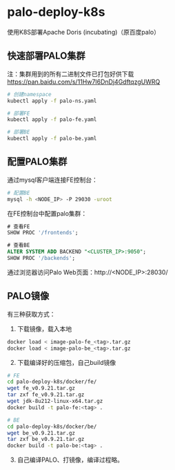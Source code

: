 # palo-deploy-k8s
使用K8S部署Apache Doris (incubating)（原百度palo）

## 快速部署PALO集群

注：集群用到的所有二进制文件已打包好供下载 https://pan.baidu.com/s/11Hw7I6DnDj4GdftqzgUWRQ

```bash
# 创建namespace
kubectl apply -f palo-ns.yaml

# 部署FE
kubectl apply -f palo-fe.yaml

# 部署BE
kubectl apply -f palo-be.yaml
```

## 配置PALO集群

通过mysql客户端连接FE控制台：

```bash
# 配置BE
mysql -h <NODE_IP> -P 29030 -uroot
```

在FE控制台中配置palo集群：

```sql
# 查看FE
SHOW PROC '/frontends';

# 查看BE
ALTER SYSTEM ADD BACKEND "<CLUSTER_IP>:9050";
SHOW PROC '/backends';
```

通过浏览器访问Palo Web页面：http://<NODE_IP>:28030/

## PALO镜像

有三种获取方式：

1. 下载镜像，载入本地

```bash
docker load < image-palo-fe_<tag>.tar.gz
docker load < image-palo-be_<tag>.tar.gz
```

2. 下载编译好的压缩包，自己build镜像

```bash
# FE
cd palo-deploy-k8s/docker/fe/
wget fe_v0.9.21.tar.gz
tar zxf fe_v0.9.21.tar.gz
wget jdk-8u212-linux-x64.tar.gz
docker build -t palo-fe:<tag> .

# BE
cd palo-deploy-k8s/docker/be/
wget be_v0.9.21.tar.gz
tar zxf be_v0.9.21.tar.gz
docker build -t palo-be:<tag> .
```

3. 自己编译PALO、打镜像，编译过程略。

